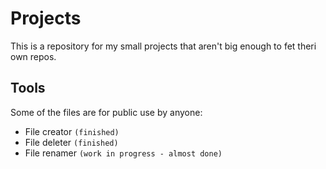 # Projects
This is a repository for my small projects that aren't big enough to fet theri own repos.
## Tools
Some of the files are for public use by anyone: 
- File creator `(finished)`
- File deleter `(finished)`
- File renamer `(work in progress - almost done)`

